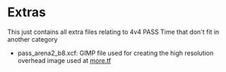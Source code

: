 # Extras

This just contains all extra files relating to 4v4 PASS Time that don't fit in another category

- pass_arena2_b8.xcf: GIMP file used for creating the high resolution overhead image used at [more.tf](https://more.tf)